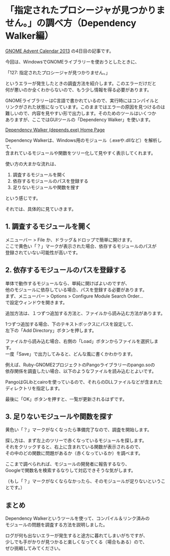 # 「指定されたプロシージャが見つかりません。」の調べ方（Dependency Walker編）

[GNOME Advent Calendar 2013](http://www.adventar.org/calendars/102)
の4日目の記事です。

今回は、WindowsでGNOMEライブラリーを使おうとしたときに、

「127: 指定されたプロシージャが見つかりません。」

というエラーが発生したときの調査方法を紹介します。このエラーだけだと<br>
何が悪いのか全くわからないので、もう少し情報を得る必要があります。

GNOMEライブラリーはC言語で書かれているので、実行時にはコンパイルと<br>
リンクがされた状態になっています。このままではエラーの原因を見つけるのは<br>
難しいので、内容を見やすい形で出力します。そのためのツールはいくつか<br>
ありますが、ここではGUIツールの「Dependency Walker」を使います。

[Dependency Walker (depends.exe) Home Page](http://www.dependencywalker.com/)

Dependency Walkerは、Windows用のモジュール（.exeや.dllなど）を解析して、<br>
含まれているモジュールや関数をツリー化して見やすく表示してくれます。

使い方の大まかな流れは、

  1. 調査するモジュールを開く
  2. 依存するモジュールのパスを登録する
  3. 足りないモジュールや関数を搜す

という感じです。

それでは、具体的に見ていきます。

## 1. 調査するモジュールを開く

メニューバー > File か、ドラッグ＆ドロップで簡単に開けます。<br>
ここで黄色い「？」マークが表示された場合、依存するモジュールのパスが<br>
登録されていない可能性が高いです。

## 2. 依存するモジュールのパスを登録する

単体で動作するモジュールなら、単純に開けばよいのですが、<br>
他のモジュールに依存している場合、パスを登録する必要があります。<br>
まず、メニューバー > Options > Configure Module Search Order...<br>
で設定ウィンドウを開きます。

追加方法は、１つずつ追加する方法と、ファイルから読み込む方法があります。

1つずつ追加する場合、下のテキストボックスにパスを設定して、<br>
左下の「Add Directory」ボタンを押します。

ファイルから読み込む場合、右側の「Load」ボタンからファイルを選択します。<br>
一度「Save」で出力してみると、どんな風に書くかわかります。

例えば、Ruby-GNOME2プロジェクトのPangoライブラリーのpango.soの<br>
依存関係を調査したい場合、以下のようなファイルを読み込むとよいです。

<script src="https://gist.github.com/myokoym/7790696.js"></script>

PangoはGLibとcairoを使っているので、それらのDLLファイルなどが含まれた<br>
ディレクトリを指定します。

最後に「OK」ボタンを押すと、一覧が更新されるはずです。

## 3. 足りないモジュールや関数を探す

黄色い「？」マークがなくなったら準備完了なので、調査を開始します。<br>

探し方は、まず左上のツリーで赤くなっているモジュールを探します。<br>
それをクリックすると、右上に含まれている関数が表示されるので、<br>
その中のどの関数に問題があるか（赤くなっているか）を調べます。

ここまで調べられれば、モジュールの開発者に報告するなり、<br>
Googleで関数名を検索するなりして対応できそうな気がします。

（もし「？」マークがなくならなかったら、そのモジュールが足りないということです。）

## まとめ

Dependency Walkerというツールを使って、コンパイル＆リンク済みの<br>
モジュールの問題を調査する方法を説明しました。

ログが何も出ないエラーが発生すると途方に暮れてしまいがちですが、<br>
少しでも手がかりが見つかると楽しくなってくる（場合もある）ので、<br>
ぜひ挑戦してみてください。
